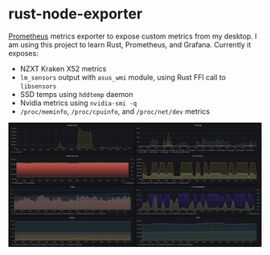 # rust-node-exporter

[Prometheus](https://prometheus.io/) metrics exporter to expose custom metrics from
my desktop. I am using this project to learn Rust, Prometheus, and Grafana.
Currently it exposes:
* NZXT Kraken X52 metrics
* `lm_sensors` output with `asus_wmi` module, using Rust FFI call to `libsensors`
* SSD temps using `hddtemp` daemon
* Nvidia metrics using `nvidia-smi -q`
* `/proc/meminfo`, `/proc/cpuinfo`, and `/proc/net/dev` metrics

![Prometheus UI screenshot](prometheus-screenshot.png?raw=true)
